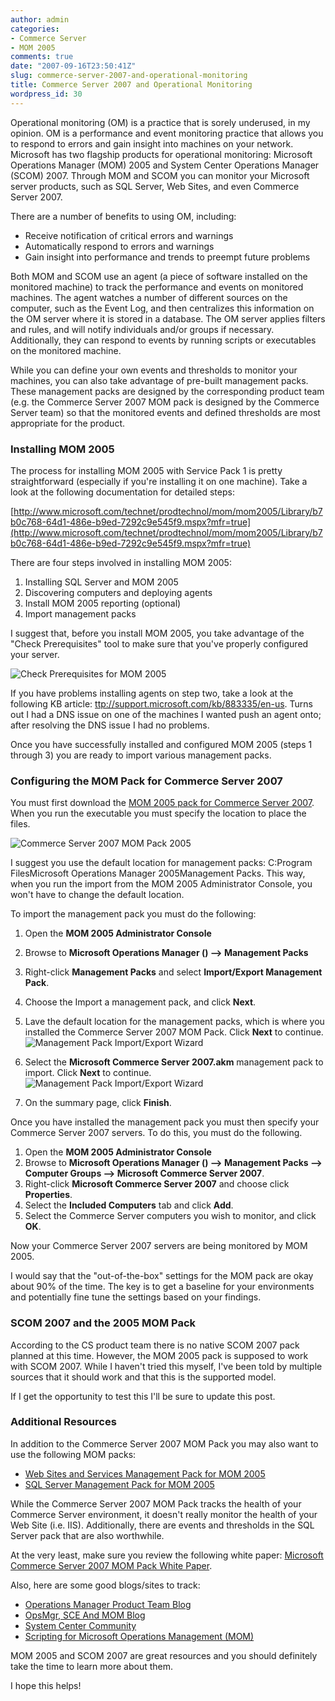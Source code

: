 ```yaml
---
author: admin
categories:
- Commerce Server
- MOM 2005
comments: true
date: "2007-09-16T23:50:41Z"
slug: commerce-server-2007-and-operational-monitoring
title: Commerce Server 2007 and Operational Monitoring
wordpress_id: 30
---
```


Operational monitoring (OM) is a practice that is sorely underused, in my opinion. OM is a performance and event monitoring practice that allows you to respond to errors and gain insight into machines on your network. Microsoft has two flagship products for operational monitoring: Microsoft Operations Manager (MOM) 2005 and System Center Operations Manager (SCOM) 2007. Through MOM and SCOM you can monitor your Microsoft server products, such as SQL Server, Web Sites, and even Commerce Server 2007.

There are a number of benefits to using OM, including:

  * Receive notification of critical errors and warnings
  * Automatically respond to errors and warnings
  * Gain insight into performance and trends to preempt future problems

Both MOM and SCOM use an agent (a piece of software installed on the monitored machine) to track the performance and events on monitored machines. The agent watches a number of different sources on the computer, such as the Event Log, and then centralizes this information on the OM server where it is stored in a database. The OM server applies filters and rules, and will notify individuals and/or groups if necessary. Additionally, they can respond to events by running scripts or executables on the monitored machine.

While you can define your own events and thresholds to monitor your machines, you can also take advantage of pre-built management packs. These management packs are designed by the corresponding product team (e.g. the Commerce Server 2007 MOM pack is designed by the Commerce Server team) so that the monitored events and defined thresholds are most appropriate for the product.

### Installing MOM 2005

The process for installing MOM 2005 with Service Pack 1 is pretty straightforward (especially if you're installing it on one machine). Take a look at the following documentation for detailed steps:

[http://www.microsoft.com/technet/prodtechnol/mom/mom2005/Library/b7b0c768-64d1-486e-b9ed-7292c9e545f9.mspx?mfr=true](http://www.microsoft.com/technet/prodtechnol/mom/mom2005/Library/b7b0c768-64d1-486e-b9ed-7292c9e545f9.mspx?mfr=true)

There are four steps involved in installing MOM 2005:

  1. Installing SQL Server and MOM 2005
  2. Discovering computers and deploying agents
  3. Install MOM 2005 reporting (optional)
  4. Import management packs

I suggest that, before you install MOM 2005, you take advantage of the "Check Prerequisites" tool to make sure that you've properly configured your server. 

![Check Prerequisites for MOM 2005](https://wadewegner.blob.core.windows.net/wordpress/content/binary/WindowsLiveWriter/39b63fb25a66_8E5F/image_thumb.png)

If you have problems installing agents on step two, take a look at the following KB article: [ttp://support.microsoft.com/kb/883335/en-us](http://support.microsoft.com/kb/883335/en-us). Turns out I had a DNS issue on one of the machines I wanted push an agent onto; after resolving the DNS issue I had no problems. 

Once you have successfully installed and configured MOM 2005 (steps 1 through 3) you are ready to import various management packs. 

### Configuring the MOM Pack for Commerce Server 2007

You must first download the [MOM 2005 pack for Commerce Server 2007](http://www.microsoft.com/downloads/details.aspx?FamilyID=20ac6a26-02cc-4dee-95e5-39ee6dabd751&DisplayLang=en). When you run the executable you must specify the location to place the files.

![Commerce Server 2007 MOM Pack 2005](https://wadewegner.blob.core.windows.net/wordpress/content/binary/WindowsLiveWriter/39b63fb25a66_8E5F/1_thumb.gif)

I suggest you use the default location for management packs: C:Program FilesMicrosoft Operations Manager 2005Management Packs. This way, when you run the import from the MOM 2005 Administrator Console, you won't have to change the default location.

To import the management pack you must do the following:

  1. Open the **MOM 2005 Administrator Console**
  2. Browse to **Microsoft Operations Manager (<Computer Name>) **-->** Management Packs**
  3. Right-click **Management Packs** and select **Import/Export Management Pack**.
  4. Choose the Import a management pack, and click **Next**.
  5. Lave the default location for the management packs, which is where you installed the Commerce Server 2007 MOM Pack. Click **Next** to continue.  
  ![Management Pack Import/Export Wizard](https://wadewegner.blob.core.windows.net/wordpress/content/binary/WindowsLiveWriter/39b63fb25a66_8E5F/2_thumb.gif)

  6. Select the **Microsoft Commerce Server 2007.akm** management pack to import. Click **Next** to continue.
  ![Management Pack Import/Export Wizard](https://wadewegner.blob.core.windows.net/wordpress/content/binary/WindowsLiveWriter/39b63fb25a66_8E5F/3_thumb.gif)

  7. On the summary page, click **Finish**.

Once you have installed the management pack you must then specify your Commerce Server 2007 servers. To do this, you must do the following.

  1. Open the **MOM 2005 Administrator Console**
  2. Browse to **Microsoft Operations Manager (<Computer Name>) **-->** Management Packs **-->** Computer Groups **-->** Microsoft Commerce Server 2007**.
  3. Right-click **Microsoft Commerce Server 2007** and choose click **Properties**.
  4. Select the **Included Computers** tab and click **Add**.
  5. Select the Commerce Server computers you wish to monitor, and click **OK**.

Now your Commerce Server 2007 servers are being monitored by MOM 2005.

I would say that the "out-of-the-box" settings for the MOM pack are okay about 90% of the time. The key is to get a baseline for your environments and potentially fine tune the settings based on your findings.

### SCOM 2007 and the 2005 MOM Pack

According to the CS product team there is no native SCOM 2007 pack planned at this time. However, the MOM 2005 pack is supposed to work with SCOM 2007. While I haven't tried this myself, I've been told by multiple sources that it should work and that this is the supported model.

If I get the opportunity to test this I'll be sure to update this post.

### Additional Resources

In addition to the Commerce Server 2007 MOM Pack you may also want to use the following MOM packs:

  * [Web Sites and Services Management Pack for MOM 2005](http://www.microsoft.com/downloads/details.aspx?FamilyID=53bc39b6-756b-4f01-b0d2-a8ca9751011f&DisplayLang=en)
  * [SQL Server Management Pack for
 MOM 2005](http://www.microsoft.com/downloads/details.aspx?FamilyID=79f151c7-4d98-4c2b-bf72-ec2b4ae69191&DisplayLang=en)

While the Commerce Server 2007 MOM Pack tracks the health of your Commerce Server environment, it doesn't really monitor the health of your Web Site (i.e. IIS). Additionally, there are events and thresholds in the SQL Server pack that are also worthwhile.

At the very least, make sure you review the following white paper: [Microsoft Commerce Server 2007 MOM Pack White Paper](http://www.microsoft.com/downloads/info.aspx?na=40&p=1&SrcDisplayLang=en&SrcCategoryId=&SrcFamilyId=20ac6a26-02cc-4dee-95e5-39ee6dabd751&u=http%3a%2f%2fgo.microsoft.com%2ffwlink%2f%3fLinkId%3d70629).

Also, here are some good blogs/sites to track:

  * [Operations Manager Product Team Blog](http://blogs.technet.com/momteam/default.aspx)
  * [OpsMgr, SCE And MOM Blog](http://blogs.technet.com/cliveeastwood/default.aspx)
  * [System Center Community](http://momcommunity.com/Default.aspx)
  * [Scripting for Microsoft Operations Management (MOM)](http://www.microsoft.com/technet/scriptcenter/hubs/mom.mspx)

MOM 2005 and SCOM 2007 are great resources and you should definitely take the time to learn more about them.

I hope this helps!
